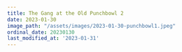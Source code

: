 ```yaml
---
title: The Gang at the Old Punchbowl 2
date: 2023-01-30
image_path: "/assets/images/2023-01-30-punchbowl1.jpeg"
ordinal_date: 20230130
last_modified_at: '2023-01-31'
---
```


